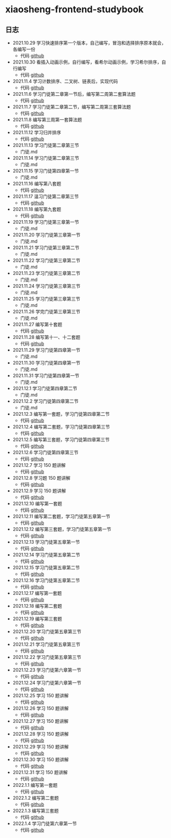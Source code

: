 # xiaosheng-frontend-studybook

## 日志

- 2021.10.29 学习快速排序第一个版本，自己编写，冒泡和选择排序原本就会，各编写一份
  - 代码 [github]()
- 2021.10.30 看插入动画示例，自行编写，看希尔动画示例，学习希尔排序，自行编写
  - 代码 [github]()
- 2021.11.4 学习计数排序、二叉树、链表后，实现代码
  - 代码 [github]()
- 2021.11.6 学习门徒第二章第一节后，编写第二周第二套算法题
  - 代码 [github]()
- 2021.11.7 学习门徒第二章第二节，编写第二周第三套算法题
  - 代码 [github]()
- 2021.11.8 编写第三周第一套算法题
  - 代码 [github]()
- 2021.11.12 学习归并排序
  - 代码 [github]()
- 2021.11.13 学习门徒第二章第三节
  - 门徒.md
- 2021.11.14 学习门徒第二章第三节
  - 门徒.md
- 2021.11.15 学习门徒第四章第一节
  - 门徒.md
- 2021.11.16 编写第八套题
  - 代码 [github]()
- 2021.11.17 温习门徒第二章第三节
  - 代码 [github]()
- 2021.11.18 编写第九套题
  - 代码 [github]()
- 2021.11.19 学习门徒第三章第一节
  - 门徒.md
- 2021.11.20 学习门徒第三章第一节
  - 门徒.md
- 2021.11.21 学习门徒第三章第二节
  - 门徒.md
- 2021.11.22 学习门徒第三章第二节
  - 门徒.md
- 2021.11.23 学习门徒第三章第二节
  - 门徒.md
- 2021.11.24 学习门徒第三章第三节
  - 门徒.md
- 2021.11.25 学习门徒第三章第三节
  - 门徒.md
- 2021.11.26 学完门徒第三章第三节
  - 门徒.md
- 2021.11.27 编写第十套题
  - 代码 [github]()
- 2021.11.28 编写第十一、十二套题
  - 代码 [github]()
- 2021.11.29 学习门徒第四章第一节
  - 门徒.md
- 2021.11.30 学习门徒第四章第一节
  - 门徒.md
- 2021.11.31 学习门徒第四章第一节
  - 门徒.md
- 2021.12.1 学习门徒第四章第二节
  - 门徒.md
- 2021.12.2 学习门徒第四章第二节
  - 门徒.md
- 2021.12.3 编写第一套题，学习门徒第四章第二节
  - 代码 [github]()
- 2021.12.4 编写第二套题，学习门徒第四章第三节
  - 代码 [github]()
- 2021.12.5 编写第三套题，学习门徒第四章第三节
  - 代码 [github]()
- 2021.12.6 学习门徒第四章第三节
  - 代码 [github]()
- 2021.12.7 学习 150 题讲解
  - 代码 [github]()
- 2021.12.8 学习题 150 题讲解
  - 代码 [github]()
- 2021.12.9 学习 150 题讲解
  - 代码 [github]()
- 2021.12.10 编写第一套题
  - 代码 [github]()
- 2021.12.11 编写第二套题，学习门徒第五章第一节
  - 代码 [github]()
- 2021.12.12 编写第三套题，学习门徒第五章第一节
  - 代码 [github]()
- 2021.12.13 学习门徒第五章第一节
  - 代码 [github]()
- 2021.12.14 学习门徒第五章第二节
  - 代码 [github]()
- 2021.12.15 学习门徒第五章第二节
  - 代码 [github]()
- 2021.12.16 学习门徒第五章第二节
  - 代码 [github]()
- 2021.12.17 编写第一套题
  - 代码 [github]()
- 2021.12.18 编写第二套题
  - 代码 [github]()
- 2021.12.19 编写第三套题
  - 代码 [github]()
- 2021.12.20 学习门徒第五章第三节
  - 代码 [github]()
- 2021.12.21 学习门徒第五章第三节
  - 代码 [github]()
- 2021.12.22 学习门徒第五章第三节
  - 代码 [github]()
- 2021.12.23 学习门徒第六章第一节
  - 代码 [github]()
- 2021.12.24 学习门徒第六章第一节
  - 代码 [github]()
- 2021.12.25 学习 150 题讲解
  - 代码 [github]()
- 2021.12.26 学习 150 题讲解
  - 代码 [github]()
- 2021.12.27 学习 150 题讲解
  - 代码 [github]()
- 2021.12.28 学习 150 题讲解
  - 代码 [github]()
- 2021.12.29 学习 150 题讲解
  - 代码 [github]()
- 2021.12.30 学习 150 题讲解
  - 代码 [github]()
- 2021.12.31 学习 150 题讲解
  - 代码 [github]()
- 2022.1.1 编写第一套题
  - 代码 [github]()
- 2022.1.2 编写第二套题
  - 代码 [github]()
- 2022.1.3 编写第三套题
  - 代码 [github]()
- 2022.1.4 学习门徒第六章第一节
  - 代码 [github]()